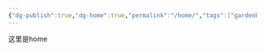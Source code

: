 ```yaml
---
{"dg-publish":true,"dg-home":true,"permalink":"/home/","tags":["gardenEntry"],"dgPassFrontmatter":true}
---
```


这里是home